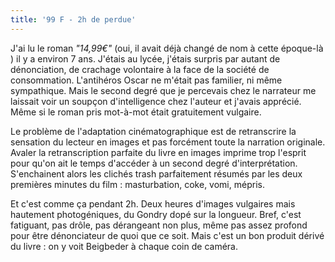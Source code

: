 ```yaml
---
title: '99 F - 2h de perdue'
---
```


J'ai lu le roman _&quot;14,99&#x20AC;&quot;_ (oui, il avait déjà changé de nom à
cette époque-là ) il y a environ 7 ans. J'étais au lycée, j'étais surpris par
autant de dénonciation, de crachage volontaire à la face de la société de
consommation. L'antihéros Oscar ne m'était pas familier, ni même sympathique.
Mais le second degré que je percevais chez le narrateur me laissait voir un
soupçon d'intelligence chez l'auteur et j'avais apprécié. Même si le roman pris
mot-à-mot était gratuitement vulgaire.

Le problème de l'adaptation cinématographique est de retranscrire la sensation
du lecteur en images et pas forcément toute la narration originale. Avaler la
retranscription parfaite du livre en images imprime trop l'esprit pour qu'on ait
le temps d'accéder à un second degré d'interprétation. S'enchainent alors les
clichés trash parfaitement résumés par les deux premières minutes du film :
masturbation, coke, vomi, mépris.

Et c'est comme ça pendant 2h. Deux heures d'images vulgaires mais hautement
photogéniques, du Gondry dopé sur la longueur. Bref, c'est fatiguant, pas
dr&#xF4;le, pas dérangeant non plus, même pas assez profond pour être
dénonciateur de quoi que ce soit. Mais c'est un bon produit dérivé du livre : on
y voit Beigbeder à chaque coin de caméra.
